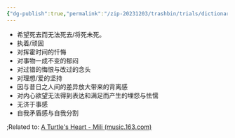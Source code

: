 ```yaml
---
{"dg-publish":true,"permalink":"/zip-20231203/trashbin/trials/dictionary/dict20231021/","title":"龟心","created":"2024-02-19T10:27:11.973+08:00","updated":"2024-02-19T10:27:11.977+08:00"}
---
```



- 希望死去而无法死去/将死未死。
- 执着/顽固
- 对挥霍时间的忏悔
- 对事物一成不变的郁闷
- 对过错的悔恨与改过的念头
- 对理想/爱的坚持
- 因与昔日之人间的差异放大带来的背离感
- 对内心欲望无法得到表达和满足而产生的埋怨与怯懦
- 无济于事感
- 自我矛盾感与自我分割

;Related to: [A Turtle's Heart - Mili (music.163.com)](https://music.163.com/#/song?id=29418286)